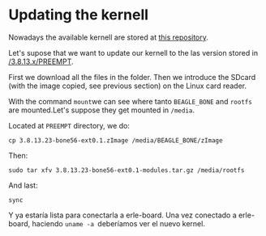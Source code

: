 # Updating the kernell

Nowadays the available kernell are stored at [this repository](https://github.com/erlerobot/kernels).

Let's supose that we want to update our kernell to the las version stored in [/3.8.13.x/PREEMPT](https://github.com/erlerobot/kernels/tree/master/bbb/3.8.13.x/PREEMPT).

First we download all the files in the folder.
Then we introduce the SDcard (with the image copied, see previous section) on the Linux card reader.

With the command `mount`we can see where  tanto `BEAGLE_BONE` and `rootfs` are mounted.Let's suppose they get mounted in `/media`.

Located at `PREEMPT` directory, we do:
```
cp 3.8.13.23-bone56-ext0.1.zImage /media/BEAGLE_BONE/zImage
```
Then:
```
sudo tar xfv 3.8.13.23-bone56-ext0.1-modules.tar.gz /media/rootfs
```
And last:
```
sync
```

Y ya estaría lista para conectarla a erle-board.
Una vez conectado a erle-board, haciendo `uname -a `deberíamos ver el nuevo kernel.
